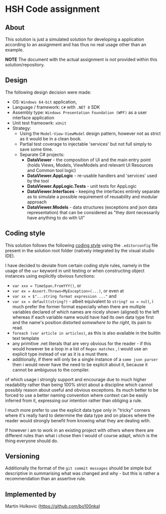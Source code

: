 # HSH Code assignment

## About

This solution is just a simulated solution for developing a application according to an assignment and has thus no real usage other than an example.

**NOTE** The document with the actual assignment is not provided within this solution/repository.

## Design

The following design decision were made:

* OS: `Windows 64-bit` application,
* Language / framework: `C#` with `.NET 8` SDK
* Assembly type: `Windows Presentation Foundation (WPF)` as a user interface application
* Unit test frameowrk: `xUnit`
* Strategy:
  * Using the `Model-View-ViewModel` design pattern, however not as strict as it would be in a clean book.
  * Partial test coverage to injectable 'services' but not full simply to save some time.
  * Separate C# projects:
    * **DataViewer** - the composition of UI and the main entry point (holds Views, Models, ViewModels and relevant UI Resources and Common tool logic)
    * **DataViewer.AppLogic** - re-usable handlers and 'services' used by the tool
    * **DataViewer.AppLogic.Tests** - unit tests for AppLogic
    * **DataViewer.Interfaces** - keeping the interfaces entirely separate as to simulate a possible requirement of reusability and modular approach
    * **DataViewer.Models** - data structures (exceptions and json data representation) that can be considered as "they dont necessarily have anything to do with UI"

## Coding style

This solution follows the following [coding style](https://github.com/dotnet/runtime/blob/main/docs/coding-guidelines/coding-style.md) using the `.editorconfig` file present in the solution root folder (natively integrated by the visual studio IDE).

I have decided to deviate from certain coding style rules, namely in the usage of the `var` keyword in unit testing or when constructing object instances using explicitly obvious functions:
  * `var xxx = TimeSpan.FromYYY()`, or
  * `var ex = Assert.Throws<MyException>(...)`, or even at 
  * `var xx = $"...string format expression ..."` and
  * `var xx = default(string?)` - albeit equivalent to `string? xx = null`, i much prefer the former format especially when there are multiple variables declared of which names are nicely shown (aligned) to the left whereas if each variable name would have had its own data type first and the name's position distorted *somewhere to the right*, its pain to read.
  * `foreach (var article in articles)`, as this is also available in the builtin text template
  * any primitive .net literals that are very obvious for the reader - if this would however be a loop in a list of `Regex matches` , i would use an explicit type instead of var as it is a must there.
  * additionally, if there will only be a single instance of a `some json parser` then i would never have the need to be explicit about it, because it cannot be ambiguous to the compiler.

of which usage i strongly support and encourage due to much higher readability rather than being 100% strict about a discipline which cannot possibly reason about useful and obvious exceptions. Its much better to be forced to use a better naming convention where context can be easily inferred from it, expressing our intention rather than obliging a rule.

I much more prefer to use the explicit data type only in "tricky" corners where it's really hard to determine the data type and on places where the reader would strongly benefit from knowing what they are dealing with.

If however i am to work in an existing project with others where there are different rules than what i chose then I would of course adapt, which is the thing everyone should do.

## Versioning

Additionally the format of the `git commit messages` should be simple but descriptive in summarising what was changed and why - but this is rather a recommendation than an assertive rule.

## Implemented by

Martin Holkovic (https://github.com/bo100nka)